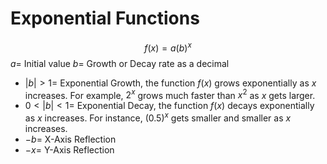 
# Exponential Functions

$$f(x) = a(b)^x$$
$a =$ Initial value
$b =$ Growth or Decay rate as a decimal

- $|b|>1 =$ Exponential Growth, the function $f(x)$ grows exponentially as $x$ increases. For example, $2^x$ grows much faster than $x^2$ as $x$ gets larger.
- $0 < |b| < 1 =$ Exponential Decay, the function $f(x)$ decays exponentially as $x$ increases. For instance, $(0.5)^x$ gets smaller and smaller as $x$ increases.
- $-b =$ X-Axis Reflection
- $-x =$ Y-Axis Reflection